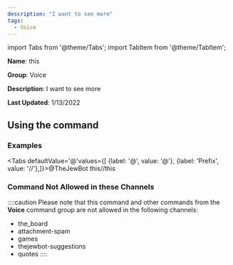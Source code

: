 ```yaml
---
description: "I want to see more"
tags:
  - Voice
---
```

import Tabs from '@theme/Tabs';
import TabItem from '@theme/TabItem';

**Name**: this

**Group**: Voice

**Description**: I want to see more

**Last Updated**: 1/13/2022

## Using the command

### Examples
<Tabs defaultValue='@'values={[ {label: '@', value: '@'}, {label: 'Prefix', value: '//'},]}><TabItem value='@'>@TheJewBot this</TabItem><TabItem value='//'>//this</TabItem></Tabs>

### Command Not Allowed in these Channels
::::caution Please note that this command and other commands from the **Voice** command group are not allowed in the following channels:
- the_board
- attachment-spam
- games
- thejewbot-suggestions
- quotes
::::